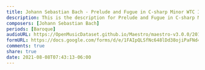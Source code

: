 ```yaml
---
title: Johann Sebastian Bach - Prelude and Fugue in C-sharp Minor WTC I BWV 849 (2)
description: This is the description for Prelude and Fugue in C-sharp Minor WTC I BWV 849 by Johann Sebastian Bach
composers: [Johann Sebastian Bach]
periods: [Baroque]
audioURL: https://OpenMusicDataset.github.io/Maestro/maestro-v3.0.0/2017/MIDI-Unprocessed_044_PIANO044_MID--AUDIO-split_07-06-17_Piano-e_1-04_wav--1.midi
formURL: https://docs.google.com/forms/d/e/1FAIpQLSfNc648lDd38ojiPaFNd4h9cyxwBRFcgdm6Jf0NoFhwfMkzew/viewform
comments: true
share: true
date: 2021-08-08T07:43:13-06:00
---
```

